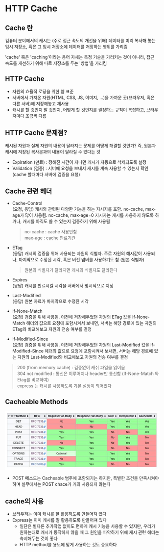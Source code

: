 # HTTP Cache 

## Cache 란 
컴퓨터 분야에서의 캐시는 (주로 접근 속도의 개선을 위해) 데이터를 미리 복사해 놓는 임시 저장소, 혹은 그 임시 저장소에 데이터를 저장하는 행위를 가리킴 

'cache' 혹은 'caching'이라는 용어 자체는 특정 기술을 가리키는 것이 아니라, 접근 속도를 개선하기 위해 따로 저장소를 두는 '방법'을 가리킴 

## HTTP Cache 
  * 자원의 효율적 로딩을 위한 웹 표준 
  * 서버에서 가져온 자원(HTML, CSS, JS, 이미지, ...)을 가까운 곳(브라우저, 혹은 다른 서버)에 저장해놓고 재사용 
  * 캐시를 할 것인지 말 것인지, 어떻게 할 것인지를 결정하는 규칙이 복잡하고, 브라우저마다 조금씩 다름 

## HTTP Cache 문제점? 
  캐시된 자원과 실제 자원의 내용이 달라지는 문제를 어떻게 해결할 것인가? 
  즉, 원본과 캐시에 저장된 복사본과의 내용이 달라질 수 있다는 것 

  * Expiration (만료) : 정해진 시간이 지나면 캐시가 자동으로 삭제되도록 설정 
  * Validation (검증) : 서버에 요청을 보내서 캐시를 계속 사용할 수 있는지 확인  
      (cache 할때마다 서버에 검증을 요청) 

## Cache 관련 헤더 
  * Cache-Control  
    (요청, 응답) 캐시와 관련된 다양한 기능을 하는 지시자를 포함. no-cache, max-age가 많이 사용됨. no-cache, max-age=0 지시자는 캐시를 사용하지 않도록 하거나, 캐시를 아직도 쓸 수 있는지 검증하기 위해 사용됨  
    > no-cache : cache 사용안함   
    > max-age : cache 만료기간   
  * ETag  
    (응답) 캐시의 검증을 위해 사용되는 자원의 식별자. 주로 자원의 해시값이 사용되나, 마지막으로 수정된 시각, 혹은 버전 넘버를 사용하기도 함 (원본 식별자)  
    > 원본의 식별자가 달라지면 캐시의 식별자도 달라진다  

  * Expires  
    (응답) 캐시를 만료시킬 시각을 서버에서 명시적으로 지정  

  * Last-Modified  
    (응답) 원본 자료가 마지막으로 수정된 시각  

  * If-None-Match  
    (요청) 검증을 위해 사용됨. 이전에 저장해두었던 자원의 ETag 값을 If-None-Match 헤더의 값으로 요청에 포함시켜서 보내면, 서버는 해당 경로에 있는 자원의 ETag와 비교해보고 자원의 전송 여부를 결정  
    
  * If-Modified-Since  
    (요청) 검증을 위해 사용됨. 이전에 저장해두었던 자원의 Last-Modified 값을 If-Modified-Since 헤더의 값으로 요청에 포함시켜서 보내면, 서버는 해당 경로에 있는 자원의 Last-Modified와 비교해보고 자원의 전송 여부를 결정  

  > 200  (from memory cache) : 검증없이 캐쉬 파일을 읽어옴   
  > 304 not modified : 통신은 이루어지나 header만 통신함  (If-None-Match 와 Etag를 비교하여)  
  > express 는 캐시를 사용하도록 기본 설정이 되어있다  

## Cacheable Methods    
  ![cacheable](./images/cacheable.png)

  * POST 메소드는 Cacheable 범주에 포함되기는 하지만, 특별한 조건을 만족시켜야 하며 실무에서는 POST chace가 거의 사용되지 않는다  

## cache의 사용   
  * 브라우저는 이미 캐시를 잘 활용하도록 만들어져 있다  
  * Express는 이미 캐시를 잘 활용하도록 만들어져 있다  
    * 일단은 별다른 추가작업 없이도 편하게 캐시 기능을 사용할 수 있지만, 우리가 원하는대로 캐시가 동작하지 않을 때 그 원인을 파악하기 위해 캐시 관련 헤더는 숙지해두는 것이 좋다  
    * HTTP method를 용도에 맞게 사용하는 것도 중요하다  